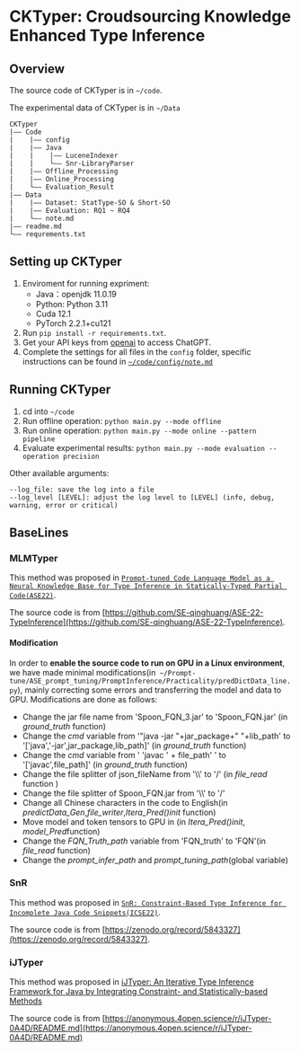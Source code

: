 # CKTyper: Croudsourcing Knowledge Enhanced Type Inference
## Overview
The source code of CKTyper is in `~/code`.

The experimental data of CKTyper is in `~/Data`

```
CKTyper
|—— Code
|    |—— config
|    |—— Java
|    |    |—— LuceneIndexer
|    |    └—— Snr-LibraryParser
|    |—— Offline_Processing
|    |—— Online_Processing
|    └—— Evaluation_Result
|—— Data
|    |—— Dataset: StatType-SO & Short-SO
|    |—— Evaluation: RQ1 ~ RQ4
|    └—— note.md
|—— readme.md
└—— requrements.txt
```

## Setting up CKTyper
1. Enviroment for running expriment:
   - Java：openjdk 11.0.19
   - Python: Python 3.11
   - Cuda 12.1
   - PyTorch 2.2.1+cu121
2. Run `pip install -r requirements.txt`.
3. Get your API keys from [openai](https://platform.openai.com/api-keys) to access ChatGPT.
4. Complete the settings for all files in the `config` folder, specific instructions can be found in [`~/code/config/note.md`](./code/config/note.md)

## Running CKTyper
1. cd into `~/code`
2. Run offline operation: `python main.py --mode offline`
3. Run online operation: `python main.py --mode online --pattern pipeline`
4. Evaluate experimental results: `python main.py --mode evaluation --operation precision`

Other available arguments:
```
--log_file: save the log into a file
--log_level [LEVEL]: adjust the log level to [LEVEL] (info, debug, warning, error or critical)
```

## BaseLines
### MLMTyper
This method was proposed in [`Prompt-tuned Code Language Model as a Neural Knowledge Base for Type Inference in Statically-Typed Partial Code(ASE22)`](https://dl.acm.org/doi/abs/10.1145/3551349.3556912).

The source code is from [https://github.com/SE-qinghuang/ASE-22-TypeInference](https://github.com/SE-qinghuang/ASE-22-TypeInference).

#### Modification
In order to **enable the source code to run on GPU in a Linux environment**, we have made minimal modifications(in` ~/Prompt-tune/ASE_prompt_tuning/PromptInference/Practicality/predDictData_line.py`), mainly correcting some errors and transferring the model and data to GPU.  Modifications are done as follows:  
- Change the jar file name from 'Spoon_FQN_3.jar' to 'Spoon_FQN.jar' (in *ground_truth* function)
- Change the *cmd* variable from '"java -jar "+jar_package+" "+lib_path' to '['java','-jar',jar_package,lib_path]' (in *ground_truth* function)
- Change the *cmd* variable from ' 'javac ' + file_path' ' to '['javac',file_path]' (in *ground_truth* function)
- Change the file splitter of json_fileName from '\\\\' to '/' (in *file_read* function )
- Change the file splitter of Spoon_FQN.jar from '\\\\' to '/'
- Change all Chinese characters in the code to English(in *predictData_Gen*,*file_writer*,*Itera_Pred()init* function)
- Move model and token tensors to GPU in (in *Itera_Pred()init*, *model_Pred*function)
- Change the *FQN_Truth_path* variable from 'FQN_truth' to 'FQN'(in *file_read* function)
- Change the *prompt_infer_path* and *prompt_tuning_path*(global variable)

### SnR
This method was proposed in [`SnR: Constraint-Based Type Inference for Incomplete Java Code Snippets(ICSE22)`](https://dl.acm.org/doi/abs/10.1145/3510003.3510061).

The source code is from [https://zenodo.org/record/5843327](https://zenodo.org/record/5843327).

### iJTyper
This method was proposed in [iJTyper: An Iterative Type Inference Framework for Java by Integrating Constraint- and Statistically-based Methods](https://arxiv.org/abs/2402.09995)

The source code is from [https://anonymous.4open.science/r/iJTyper-0A4D/README.md](https://anonymous.4open.science/r/iJTyper-0A4D/README.md)
